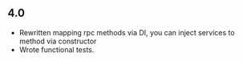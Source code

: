 ## 4.0

* Rewritten mapping rpc methods via DI, you can inject services to method via constructor
* Wrote functional tests.
 